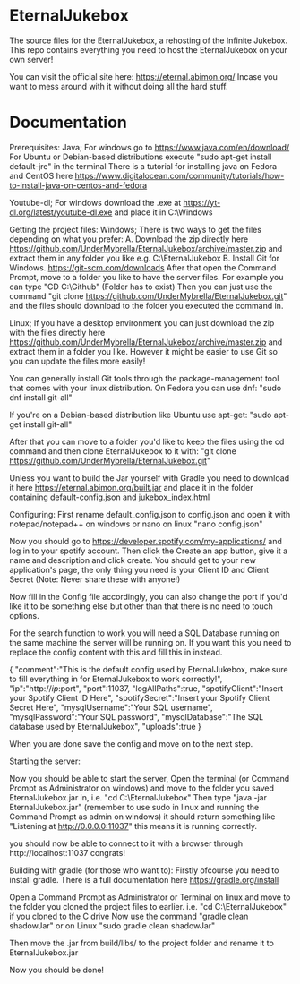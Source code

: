 # EternalJukebox

The source files for the EternalJukebox, a rehosting of the Infinite Jukebox.
This repo contains everything you need to host the EternalJukebox on your own server!

You can visit the official site here:
https://eternal.abimon.org/
Incase you want to mess around with it without doing all the hard stuff.

# Documentation

Prerequisites:
Java;
For windows go to https://www.java.com/en/download/
For Ubuntu or Debian-based distributions execute "sudo apt-get install default-jre" in the terminal
There is a tutorial for installing java on Fedora and CentOS here https://www.digitalocean.com/community/tutorials/how-to-install-java-on-centos-and-fedora

Youtube-dl;
For windows download the .exe at https://yt-dl.org/latest/youtube-dl.exe and place it in C:\Windows

Getting the project files:
Windows;
There is two ways to get the files depending on what you prefer:
A. 
Download the zip directly here https://github.com/UnderMybrella/EternalJukebox/archive/master.zip and extract them in any folder you like e.g. C:\EternalJukebox
B. 
Install Git for Windows. https://git-scm.com/downloads
After that open the Command Prompt, move to a folder you like to have the server files. For example you can type "CD C:\Github\" (Folder has to exist)
Then you can just use the command "git clone https://github.com/UnderMybrella/EternalJukebox.git" and the files should download to the folder you executed the command in.

Linux;
If you have a desktop environment you can just download the zip with the files directly here https://github.com/UnderMybrella/EternalJukebox/archive/master.zip and extract them in a folder you like.
However it might be easier to use Git so you can update the files more easily!

You can generally install Git tools through the package-management tool that comes with your linux distribution.
On Fedora you can use dnf:
"sudo dnf install git-all"

If you're on a Debian-based distribution like Ubuntu use apt-get:
"sudo apt-get install git-all"

After that you can move to a folder you'd like to keep the files using the cd command and then clone EternalJukebox to it with:
"git clone https://github.com/UnderMybrella/EternalJukebox.git"

Unless you want to build the Jar yourself with Gradle you need to download it here https://eternal.abimon.org/built.jar and place it in the folder containing default-config.json and jukebox_index.html

Configuring:
First rename default_config.json to config.json and open it with notepad/notepad++ on windows or nano on linux "nano config.json"

Now you should go to https://developer.spotify.com/my-applications/ and log in to your spotify account.
Then click the Create an app button, give it a name and description and click create.
You should get to your new application's page, the only thing you need is your Client ID and Client Secret (Note: Never share these with anyone!)

Now fill in the Config file accordingly, you can also change the port if you'd like it to be something else but other than that there is no need to touch options.

For the search function to work you will need a SQL Database running on the same machine the server will be running on.
If you want this you need to replace the config content with this and fill this in instead.

{
  "comment":"This is the default config used by EternalJukebox, make sure to fill everything in for EternalJukebox to work correctly!",
  "ip":"http://$ip:$port",
  "port":11037,
  "logAllPaths":true,
  "spotifyClient":"Insert your Spotify Client ID Here",
  "spotifySecret":"Insert your Spotify Client Secret Here",
  "mysqlUsername":"Your SQL username",
  "mysqlPassword":"Your SQL password",
  "mysqlDatabase":"The SQL database used by EternalJukebox",
  "uploads":true
}

When you are done save the config and move on to the next step.

Starting the server:

Now you should be able to start the server,
Open the terminal (or Command Prompt as Administrator on windows) and move to the folder you saved EternalJukebox.jar in, i.e. "cd C:\EternalJukebox"
Then type "java -jar EternalJukebox.jar" (remember to use sudo in linux and running the Command Prompt as admin on windows)
it should return something like "Listening at http://0.0.0.0:11037" this means it is running correctly.

you should now be able to connect to it with a browser through http://localhost:11037 congrats!

Building with gradle (for those who want to): 
Firstly ofcourse you need to install gradle.
There is a full documentation here https://gradle.org/install

Open a Command Prompt as Administrator or Terminal on linux and move to the folder you cloned the project files to earlier. i.e. "cd C:\EternalJukebox" if you cloned to the C drive
Now use the command "gradle clean shadowJar" or on Linux "sudo gradle clean shadowJar"

Then move the .jar from build/libs/ to the project folder and rename it to EternalJukebox.jar

Now you should be done!
